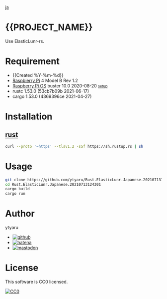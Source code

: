 [ja](./README.ja.md)

# {{PROJECT_NAME}}

Use ElasticLunr-rs.

# Requirement

* <time datetime="{{Created %Y-%m-%dT%H:%M:%S%z}}">{{Created %Y-%m-%d}}</time>
* [Raspbierry Pi](https://ja.wikipedia.org/wiki/Raspberry_Pi) 4 Model B Rev 1.2
* [Raspberry Pi OS](https://ja.wikipedia.org/wiki/Raspbian) buster 10.0 2020-08-20 <small>[setup](http://ytyaru.hatenablog.com/entry/2020/10/06/111111)</small>
* rustc 1.53.0 (53cb7b09b 2021-06-17)
* cargo 1.53.0 (4369396ce 2021-04-27)

# Installation

## [rust](https://www.rust-lang.org/tools/install)

```sh
curl --proto '=https' --tlsv1.2 -sSf https://sh.rustup.rs | sh
```

# Usage

```sh
git clone https://github.com/ytyaru/Rust.ElasticLunr.Japanese.20210713124301
cd Rust.ElasticLunr.Japanese.20210713124301
cargo build
cargo run
```

# Author

ytyaru

* [![github](http://www.google.com/s2/favicons?domain=github.com)](https://github.com/ytyaru "github")
* [![hatena](http://www.google.com/s2/favicons?domain=www.hatena.ne.jp)](http://ytyaru.hatenablog.com/ytyaru "hatena")
* [![mastodon](http://www.google.com/s2/favicons?domain=mstdn.jp)](https://mstdn.jp/web/accounts/233143 "mastdon")

# License

This software is CC0 licensed.

[![CC0](http://i.creativecommons.org/p/zero/1.0/88x31.png "CC0")](http://creativecommons.org/publicdomain/zero/1.0/deed.en)

